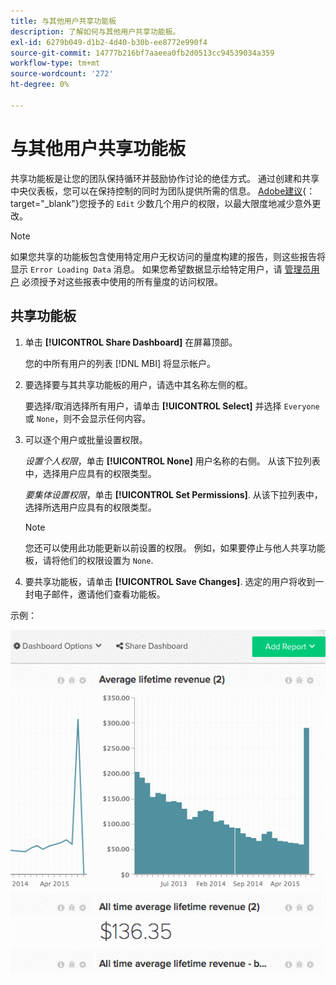 ```yaml
---
title: 与其他用户共享功能板
description: 了解如何与其他用户共享功能板。
exl-id: 6279b049-d1b2-4d40-b30b-ee8772e990f4
source-git-commit: 14777b216bf7aaeea0fb2d0513cc94539034a359
workflow-type: tm+mt
source-wordcount: '272'
ht-degree: 0%

---
```


# 与其他用户共享功能板

共享功能板是让您的团队保持循环并鼓励协作讨论的绝佳方式。 通过创建和共享中央仪表板，您可以在保持控制的同时为团队提供所需的信息。 [Adobe建议](../../best-practices/share-dashboard-best-practice.md){： target=&quot;_blank&quot;}您授予的 `Edit` 少数几个用户的权限，以最大限度地减少意外更改。

>[!NOTE]
>
>如果您共享的功能板包含使用特定用户无权访问的量度构建的报告，则这些报告将显示 `Error Loading Data` 消息。 如果您希望数据显示给特定用户，请 [管理员用户](../../administrator/user-management/user-management.md) 必须授予对这些报表中使用的所有量度的访问权限。

## 共享功能板

1. 单击 **[!UICONTROL Share Dashboard]** 在屏幕顶部。

   您的中所有用户的列表 [!DNL MBI] 将显示帐户。

1. 要选择要与其共享功能板的用户，请选中其名称左侧的框。

   要选择/取消选择所有用户，请单击 **[!UICONTROL Select]** 并选择 `Everyone` 或 `None`，则不会显示任何内容。

1. 可以逐个用户或批量设置权限。

   *设置个人权限*，单击 **[!UICONTROL None]** 用户名称的右侧。 从该下拉列表中，选择用户应具有的权限类型。

   *要集体设置权限*，单击 **[!UICONTROL Set Permissions]**. 从该下拉列表中，选择所选用户应具有的权限类型。

   >[!NOTE]
   >
   >您还可以使用此功能更新以前设置的权限。 例如，如果要停止与他人共享功能板，请将他们的权限设置为 `None`.

1. 要共享功能板，请单击 **[!UICONTROL Save Changes]**. 选定的用户将收到一封电子邮件，邀请他们查看功能板。

示例：

![共享仪表板](../../assets/Share_Dashboards.gif)
